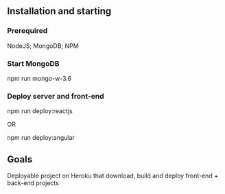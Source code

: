 ## Installation and starting

### Prerequired
NodeJS; MongoDB; NPM

### Start MongoDB
npm run mongo-w-3.6

### Deploy server and front-end
npm run deploy:reactjs

OR

npm run deploy:angular

## Goals

Deployable project on Heroku that download, build and deploy front-end + back-end projects
